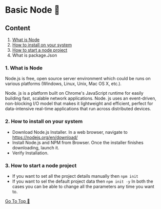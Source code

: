 # Basic Node 📘

## Content
1. [What is Node](https://github.com/ShyamGit01/CookBooks/blob/main/Node/BasicNode.md#1-what-is-node)
2. [How to install on your system](https://github.com/ShyamGit01/CookBooks/blob/main/Node/BasicNode.md#2-how-to-install-on-your-system)
3. [How to start a node project](https://github.com/ShyamGit01/CookBooks/blob/main/Node/BasicNode.md#3-how-to-start-a-node-project)
4. What is package.Json


### 1. What is Node
  Node.js is free, open source server environment which could be runs on various platforms (Windows, Linux, Unix, Mac OS X, etc.). 
  
  Node. js is a platform built on Chrome's JavaScript runtime for easily building fast, scalable network applications. Node. js uses an event-driven, non-blocking I/O model that makes it lightweight and efficient, perfect for data-intensive real-time applications that run across distributed devices.

### 2. How to install on your system
- Download Node.js Installer. In a web browser, navigate to https://nodejs.org/en/download/
- Install Node.js and NPM from Browser. Once the installer finishes downloading, launch it.
- Verify Installation.
  
### 3. How to start a node project
- If you want to set all the project details manually then 
`
npm init
`
- If you want to sel the default project data then
`
npm init -y
`
In both the cases you can be able to change all the parameters any time you want to.




[Go To Top 🔼](https://github.com/ShyamGit01/CookBooks/blob/main/Node/BasicNode.md#content)
